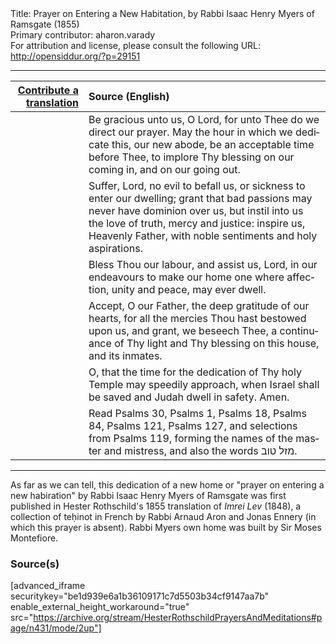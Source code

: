 <html>
<head></head>
<body>
Title: Prayer on Entering a New Habitation, by Rabbi Isaac Henry Myers of Ramsgate (1855)<br />
Primary contributor: aharon.varady<br />
For attribution and license, please consult the following URL: <a href="http://opensiddur.org/?p=29151">http://opensiddur.org/?p=29151</a>
<p />
<hr />

<table style="margin-left: auto;margin-right: auto;" class="draggable">
<thead><tr><th id="x" style="text-align: right;"><a href="/contributing/upload/">Contribute a translation</a></th><th style="text-align: left;">Source (English)</th></tr></thead>
<tbody>
<tr><td style="vertical-align:top;">
<div class="liturgy" lang="he">

</span></div></td>
 
<td style="vertical-align:top;">
<div class="english" lang="en">
Be gracious unto us, O Lord, 
for unto Thee do we direct our prayer. 
May the hour in which we dedicate this, our new abode, 
be an acceptable time before Thee, 
to implore Thy blessing on our coming in, and on our going out. 
</div></td></tr>


<tr><td style="vertical-align:top;">
<div class="liturgy" lang="he">

</span></div></td>
 
<td style="vertical-align:top;">
<div class="english" lang="en">
Suffer, Lord, no evil to befall us, 
or sickness to enter our dwelling; 
grant that bad passions may never have dominion over us, 
but instil into us the love of truth, mercy and justice: 
inspire us, Heavenly Father, 
with noble sentiments and holy aspirations. 
</div></td></tr>


<tr><td style="vertical-align:top;">
<div class="liturgy" lang="he">

</span></div></td>
 
<td style="vertical-align:top;">
<div class="english" lang="en">
Bless Thou our labour, 
and assist us, Lord, 
in our endeavours 
to make our home 
one where affection, unity and peace, 
may ever dwell. 
</div></td></tr>


<tr><td style="vertical-align:top;">
<div class="liturgy" lang="he">

</span></div></td>
 
<td style="vertical-align:top;">
<div class="english" lang="en">
Accept, O our Father, 
the deep gratitude of our hearts, 
for all the mercies Thou hast bestowed upon us, 
and grant, we beseech Thee, 
a continuance of Thy light and Thy blessing 
on this house, 
and its inmates. 
</div></td></tr>


<tr><td style="vertical-align:top;">
<div class="liturgy" lang="he">

</span></div></td>
 
<td style="vertical-align:top;">
<div class="english" lang="en">
O, that the time for the dedication of Thy holy Temple 
may speedily approach, 
when Israel shall be saved 
and Judah dwell in safety. 
Amen. 
</div></td></tr>


<tr><td style="vertical-align:top;">
<div class="liturgy" lang="he">

</span></div></td>
 
<td style="vertical-align:top;">
<div class="english" lang="en">
<span class="instruction">Read Psalms 30, Psalms 1, Psalms 18, Psalms 84, Psalms 121, Psalms 127, and selections from Psalms 119, forming the names of the master and mistress, and also the words <span class="hebrew" lang="he">מזל טוב</span>.</span>
</div></td></tr>
</tbody></table>

<hr />

As far as we can tell, this dedication of a new home or "prayer on entering a new habiration" by Rabbi Isaac Henry Myers of Ramsgate was first published in Hester Rothschild's 1855 translation of <em>Imrei Lev</em> (1848), a collection of teḥinot in French by Rabbi Arnaud Aron and Jonas Ennery (in which this prayer is absent). Rabbi Myers own home was built by Sir Moses Montefiore.

<h3>Source(s)</h3>

[advanced_iframe securitykey="be1d939e6a1b36109171c7d5503b34cf9147aa7b" enable_external_height_workaround="true" src="https://archive.org/stream/HesterRothschildPrayersAndMeditations#page/n431/mode/2up"]


</body>
</html>